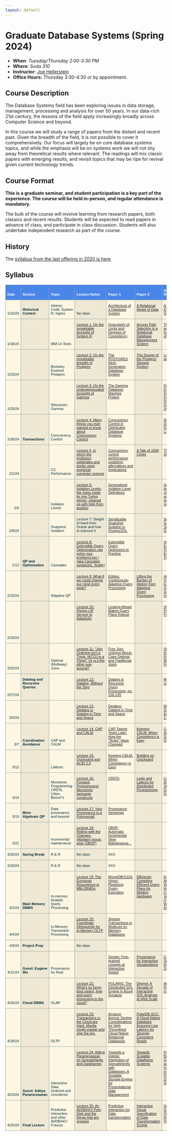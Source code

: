 ```yaml
---
layout: default
---
```


# Graduate Database Systems (Spring 2024)

* **When**: *Tuesday/Thursday 2:00-3:30 PM*
* **Where**: *Soda 310*
* **Instructor**: [Joe Hellerstein](https://dsf.berkeley.edu/jmh)
* **Office Hours:** Thursday 3:30-4:30 or by appointment.

## Course Description
The Database Systems field has been exploring issues in data 
storage, management, processing and analysis for over 50 years. In our data-rich 21st century, the lessons of the field apply increasingly broadly across Computer Science and beyond.

In this course we will study a range of papers from the distant and recent
past. Given the breadth of the field, it is not possible to cover it comprehensively. Our focus
will largely be on core database systems topics, and while the emphasis will
be on systems work we will not shy away from theoretical results where relevant. The readings 
will mix classic papers with emerging results, and revisit topics that may be ripe for revival given current technology trends.

## Course Format
**This is a graduate seminar, and student participation is a key part of the experience.
The course will be held in-person, and regular attendance is mandatory.**

The bulk of the course will involve learning from research papers, both classics and 
recent results. Students will be expected to read papers in advance of class, and participate in class discussion. Students will also undertake independent research as part of the course.

## History
The [syllabus from the last offering in 2020 is here](./sp20).

## Syllabus
<table style="border-collapse:collapse;border-color:#93a1a1;border-spacing:0" class="tg"><thead><tr><th style="background-color:#4A86E8;border-color:#93a1a1;border-style:solid;border-width:1px;color:#FFF;font-family:Arial, sans-serif;font-size:11px;font-weight:bold;overflow:hidden;padding:11px 5px;text-align:left;vertical-align:bottom;word-break:normal"><span style="font-weight:bold;color:#FFF;background-color:#4A86E8">Date</span></th><th style="background-color:#4A86E8;border-color:#93a1a1;border-style:solid;border-width:1px;color:#FFF;font-family:Arial, sans-serif;font-size:11px;font-weight:bold;overflow:hidden;padding:11px 5px;text-align:left;vertical-align:bottom;word-break:normal"><span style="font-weight:bold;color:#FFF;background-color:#4A86E8">Section</span></th><th style="background-color:#4A86E8;border-color:#93a1a1;border-style:solid;border-width:1px;color:#FFF;font-family:Arial, sans-serif;font-size:11px;font-weight:bold;overflow:hidden;padding:11px 5px;text-align:left;vertical-align:bottom;word-break:normal"><span style="font-weight:bold;color:#FFF;background-color:#4A86E8">Topic</span></th><th style="background-color:#4A86E8;border-color:#93a1a1;border-style:solid;border-width:1px;color:#FFF;font-family:Arial, sans-serif;font-size:11px;font-weight:bold;overflow:hidden;padding:11px 5px;text-align:left;vertical-align:bottom;word-break:normal"><span style="font-weight:bold;color:#FFF;background-color:#4A86E8">Lecture Notes</span></th><th style="background-color:#4A86E8;border-color:#93a1a1;border-style:solid;border-width:1px;color:#FFF;font-family:Arial, sans-serif;font-size:11px;font-weight:bold;overflow:hidden;padding:11px 5px;text-align:left;vertical-align:bottom;word-break:normal"><span style="font-weight:bold;color:#FFF;background-color:#4A86E8">Paper 1</span></th><th style="background-color:#4A86E8;border-color:#93a1a1;border-style:solid;border-width:1px;color:#FFF;font-family:Arial, sans-serif;font-size:11px;font-weight:bold;overflow:hidden;padding:11px 5px;text-align:left;vertical-align:bottom;word-break:normal"><span style="font-weight:bold;color:#FFF;background-color:#4A86E8">Paper 2</span></th><th style="background-color:#4A86E8;border-color:#93a1a1;border-style:solid;border-width:1px;color:#FFF;font-family:Arial, sans-serif;font-size:11px;font-weight:bold;overflow:hidden;padding:11px 5px;text-align:left;vertical-align:bottom;word-break:normal"><span style="font-weight:bold;color:#FFF;background-color:#4A86E8">Additional Resources</span></th><th style="background-color:#4A86E8;border-color:#93a1a1;border-style:solid;border-width:1px;color:#FFF;font-family:Arial, sans-serif;font-size:11px;font-weight:bold;overflow:hidden;padding:11px 5px;text-align:left;vertical-align:bottom;word-break:normal"><span style="font-weight:bold;color:#FFF;background-color:#4A86E8">Additional Resources</span></th><th style="background-color:#4A86E8;border-color:#93a1a1;border-style:solid;border-width:1px;color:#FFF;font-family:Arial, sans-serif;font-size:11px;font-weight:bold;overflow:hidden;padding:11px 5px;text-align:left;vertical-align:bottom;word-break:normal"><span style="font-weight:bold;color:#FFF;background-color:#4A86E8">Additional Resources</span></th></tr></thead><tbody><tr><td style="background-color:#fdf6e3;border-color:#93a1a1;border-style:solid;border-width:1px;color:#002b36;font-family:Arial, sans-serif;font-size:11px;overflow:hidden;padding:11px 5px;text-align:right;vertical-align:bottom;word-break:normal"><span style="font-weight:normal">1/16/24</span></td><td style="background-color:#eee8d5;border-color:#93a1a1;border-style:solid;border-width:1px;color:#002b36;font-family:Arial, sans-serif;font-size:11px;font-weight:bold;overflow:hidden;padding:11px 5px;text-align:left;vertical-align:bottom;word-break:normal"><span style="font-weight:bold">Historical Context</span></td><td style="background-color:#fdf6e3;border-color:#93a1a1;border-style:solid;border-width:1px;color:#002b36;font-family:Arial, sans-serif;font-size:11px;overflow:hidden;padding:11px 5px;text-align:left;vertical-align:bottom;word-break:normal"><span style="font-weight:normal">History: Codd,
System R,
Ingres</span></td><td style="background-color:#eee8d5;border-color:#93a1a1;border-style:solid;border-width:1px;color:#002b36;font-family:Arial, sans-serif;font-size:11px;overflow:hidden;padding:11px 5px;text-align:left;vertical-align:bottom;word-break:normal"><span style="font-weight:normal">No class</span></td><td style="background-color:#fdf6e3;border-color:#93a1a1;border-style:solid;border-width:1px;color:#00E;font-family:Arial, sans-serif;font-size:11px;overflow:hidden;padding:11px 5px;text-align:left;text-decoration:underline;vertical-align:top;word-break:normal"><a href="http://scholar.google.com/scholar?cluster=11466590537214723805">Architecture of a Database System</a></td><td style="background-color:#eee8d5;border-color:#93a1a1;border-style:solid;border-width:1px;color:#00E;font-family:Arial, sans-serif;font-size:11px;overflow:hidden;padding:11px 5px;text-align:left;text-decoration:underline;vertical-align:top;word-break:normal"><a href="https://scholar.google.com/scholar?cluster=1624408330930846885&hl=en&as_sdt=0,5">A Relational Model of Data</a></td><td style="background-color:#fdf6e3;border-color:#93a1a1;border-style:solid;border-width:1px;color:#00E;font-family:Arial, sans-serif;font-size:11px;overflow:hidden;padding:11px 5px;text-align:left;text-decoration:underline;vertical-align:top;word-break:normal"><a href="https://scholar.google.com/scholar?cluster=9472628621431764243&hl=en&as_sdt=0,5">A History and Evaluation of System R </a></td><td style="background-color:#eee8d5;border-color:#93a1a1;border-style:solid;border-width:1px;color:#002b36;font-family:Arial, sans-serif;font-size:11px;overflow:hidden;padding:11px 5px;text-align:left;vertical-align:bottom;word-break:normal"></td><td style="background-color:#fdf6e3;border-color:#93a1a1;border-style:solid;border-width:1px;color:#00E;font-family:Arial, sans-serif;font-size:11px;overflow:hidden;padding:11px 5px;text-align:left;text-decoration:underline;vertical-align:top;word-break:normal"><a href="https://hpi.de/naumann/projects/rdbms-genealogy.html">RDBMS Geneaology</a></td></tr><tr><td style="background-color:#fdf6e3;border-color:#93a1a1;border-style:solid;border-width:1px;color:#002b36;font-family:Arial, sans-serif;font-size:11px;overflow:hidden;padding:11px 5px;text-align:right;vertical-align:bottom;word-break:normal"><span style="font-weight:normal">1/18/24</span></td><td style="background-color:#eee8d5;border-color:#93a1a1;border-style:solid;border-width:1px;color:#002b36;font-family:Arial, sans-serif;font-size:11px;overflow:hidden;padding:11px 5px;text-align:left;vertical-align:bottom;word-break:normal"></td><td style="background-color:#fdf6e3;border-color:#93a1a1;border-style:solid;border-width:1px;color:#002b36;font-family:Arial, sans-serif;font-size:11px;overflow:hidden;padding:11px 5px;text-align:left;vertical-align:bottom;word-break:normal"><span style="font-weight:normal">IBM Ur-Texts</span></td><td style="background-color:#eee8d5;border-color:#93a1a1;border-style:solid;border-width:1px;color:#00E;font-family:Arial, sans-serif;font-size:11px;overflow:hidden;padding:11px 5px;text-align:left;text-decoration:underline;vertical-align:top;word-break:normal"><a href="https://docs.google.com/document/d/1TQOo2kp8iIggOCci0x7ppY2oHEO9Dd3KESGymW71sNg/edit">Lecture 1: On the remarkable foresight of System R</a></td><td style="background-color:#fdf6e3;border-color:#93a1a1;border-style:solid;border-width:1px;color:#00E;font-family:Arial, sans-serif;font-size:11px;overflow:hidden;padding:11px 5px;text-align:left;text-decoration:underline;vertical-align:top;word-break:normal"><a href="https://scholar.google.com/scholar?cluster=2471833064128787580&hl=en&as_sdt=0,5">Granularity of Locks and Degrees of Consistency</a></td><td style="background-color:#eee8d5;border-color:#93a1a1;border-style:solid;border-width:1px;color:#00E;font-family:Arial, sans-serif;font-size:11px;overflow:hidden;padding:11px 5px;text-align:left;text-decoration:underline;vertical-align:top;word-break:normal"><a href="https://scholar.google.com/scholar?cluster=102545501597608314&hl=en&as_sdt=0,5">Access Path Selection in a Relational Database Management System</a></td><td style="background-color:#fdf6e3;border-color:#93a1a1;border-style:solid;border-width:1px;color:#00E;font-family:Arial, sans-serif;font-size:11px;overflow:hidden;padding:11px 5px;text-align:left;text-decoration:underline;vertical-align:top;word-break:normal"><a href="https://scholar.google.com/scholar?cluster=4436012605119588041&hl=en&as_sdt=0,5">The Design and Implementation of Ingres</a></td><td style="background-color:#eee8d5;border-color:#93a1a1;border-style:solid;border-width:1px;color:#002b36;font-family:Arial, sans-serif;font-size:11px;overflow:hidden;padding:11px 5px;text-align:left;vertical-align:bottom;word-break:normal"></td><td style="background-color:#fdf6e3;border-color:#93a1a1;border-style:solid;border-width:1px;color:#002b36;font-family:Arial, sans-serif;font-size:11px;overflow:hidden;padding:11px 5px;text-align:left;vertical-align:bottom;word-break:normal"></td></tr><tr><td style="background-color:#fdf6e3;border-color:#93a1a1;border-style:solid;border-width:1px;color:#002b36;font-family:Arial, sans-serif;font-size:11px;overflow:hidden;padding:11px 5px;text-align:right;vertical-align:bottom;word-break:normal"><span style="font-weight:normal">1/23/24</span></td><td style="background-color:#eee8d5;border-color:#93a1a1;border-style:solid;border-width:1px;color:#002b36;font-family:Arial, sans-serif;font-size:11px;overflow:hidden;padding:11px 5px;text-align:left;vertical-align:bottom;word-break:normal"></td><td style="background-color:#fdf6e3;border-color:#93a1a1;border-style:solid;border-width:1px;color:#002b36;font-family:Arial, sans-serif;font-size:11px;overflow:hidden;padding:11px 5px;text-align:left;vertical-align:bottom;word-break:normal"><span style="font-weight:normal">Berkeley Evolved: Postgres</span></td><td style="background-color:#eee8d5;border-color:#93a1a1;border-style:solid;border-width:1px;color:#00E;font-family:Arial, sans-serif;font-size:11px;overflow:hidden;padding:11px 5px;text-align:left;text-decoration:underline;vertical-align:top;word-break:normal"><a href="https://docs.google.com/document/d/1o6FsUw6xxChObJscCtxygd7tInMbMSOoJAuIOZGxTBw/edit">Lecture 2: On the remarkable breadth of Postgres</a></td><td style="background-color:#fdf6e3;border-color:#93a1a1;border-style:solid;border-width:1px;color:#00E;font-family:Arial, sans-serif;font-size:11px;overflow:hidden;padding:11px 5px;text-align:left;text-decoration:underline;vertical-align:top;word-break:normal"><a href="http://scholar.google.com/scholar?cluster=6521586065605065941">The POSTGRES Next-Generation Database System</a></td><td style="background-color:#eee8d5;border-color:#93a1a1;border-style:solid;border-width:1px;color:#00E;font-family:Arial, sans-serif;font-size:11px;overflow:hidden;padding:11px 5px;text-align:left;text-decoration:underline;vertical-align:top;word-break:normal"><a href="https://scholar.google.com/scholar?cluster=6675294870941893293&hl=en&as_sdt=0,5">The Design of the Postgres Storage System</a></td><td style="background-color:#fdf6e3;border-color:#93a1a1;border-style:solid;border-width:1px;color:#00E;font-family:Arial, sans-serif;font-size:11px;overflow:hidden;padding:11px 5px;text-align:left;text-decoration:underline;vertical-align:top;word-break:normal"><a href="https://arxiv.org/abs/1901.01973">Looking Back at Postgres</a></td><td style="background-color:#eee8d5;border-color:#93a1a1;border-style:solid;border-width:1px;color:#002b36;font-family:Arial, sans-serif;font-size:11px;overflow:hidden;padding:11px 5px;text-align:left;vertical-align:bottom;word-break:normal"></td><td style="background-color:#fdf6e3;border-color:#93a1a1;border-style:solid;border-width:1px;color:#002b36;font-family:Arial, sans-serif;font-size:11px;overflow:hidden;padding:11px 5px;text-align:left;vertical-align:bottom;word-break:normal"></td></tr><tr><td style="background-color:#fdf6e3;border-color:#93a1a1;border-style:solid;border-width:1px;color:#002b36;font-family:Arial, sans-serif;font-size:11px;overflow:hidden;padding:11px 5px;text-align:right;vertical-align:bottom;word-break:normal"><span style="font-weight:normal">1/25/24</span></td><td style="background-color:#eee8d5;border-color:#93a1a1;border-style:solid;border-width:1px;color:#002b36;font-family:Arial, sans-serif;font-size:11px;overflow:hidden;padding:11px 5px;text-align:left;vertical-align:bottom;word-break:normal"></td><td style="background-color:#fdf6e3;border-color:#93a1a1;border-style:solid;border-width:1px;color:#002b36;font-family:Arial, sans-serif;font-size:11px;overflow:hidden;padding:11px 5px;text-align:left;vertical-align:bottom;word-break:normal"><span style="font-weight:normal">Wisconsin: Gamma</span></td><td style="background-color:#eee8d5;border-color:#93a1a1;border-style:solid;border-width:1px;color:#00E;font-family:Arial, sans-serif;font-size:11px;overflow:hidden;padding:11px 5px;text-align:left;text-decoration:underline;vertical-align:top;word-break:normal"><a href="https://docs.google.com/document/d/1HfUL8tHbP0o45oc_xncmahfY5mgTSnacnklANgkKsww/edit?usp=drive_link">Lecture 3: On the underappreciated foresight of Gamma</a></td><td style="background-color:#fdf6e3;border-color:#93a1a1;border-style:solid;border-width:1px;color:#00E;font-family:Arial, sans-serif;font-size:11px;overflow:hidden;padding:11px 5px;text-align:left;text-decoration:underline;vertical-align:top;word-break:normal"><a href="http://scholar.google.com/scholar?cluster=8912521541627865753">The Gamma Database Machine Project</a></td><td style="background-color:#eee8d5;border-color:#93a1a1;border-style:solid;border-width:1px;color:#002b36;font-family:Arial, sans-serif;font-size:11px;overflow:hidden;padding:11px 5px;text-align:left;vertical-align:bottom;word-break:normal"></td><td style="background-color:#fdf6e3;border-color:#93a1a1;border-style:solid;border-width:1px;color:#00E;font-family:Arial, sans-serif;font-size:11px;overflow:hidden;padding:11px 5px;text-align:left;text-decoration:underline;vertical-align:top;word-break:normal"><a href="https://people.eecs.berkeley.edu/~brewer/cs262/5-dewittgray92.pdf">Parallel Database Systems: The Future of High Performance Database Systems</a></td><td style="background-color:#eee8d5;border-color:#93a1a1;border-style:solid;border-width:1px;color:#00E;font-family:Arial, sans-serif;font-size:11px;overflow:hidden;padding:11px 5px;text-align:left;text-decoration:underline;vertical-align:top;word-break:normal"><a href="https://www.vldb.org/conf/1986/P228.PDF">GAMMA - A High Performance Dataflow Database Machine</a></td><td style="background-color:#fdf6e3;border-color:#93a1a1;border-style:solid;border-width:1px;color:#00E;font-family:Arial, sans-serif;font-size:11px;overflow:hidden;padding:11px 5px;text-align:left;text-decoration:underline;vertical-align:top;word-break:normal"><a href="https://scholar.google.com/scholar?cluster=8382804381348901729&hl=en&as_sdt=0,5">The Architecture of the Exodus Extensible DBMS</a></td></tr><tr><td style="background-color:#fdf6e3;border-color:#93a1a1;border-style:solid;border-width:1px;color:#002b36;font-family:Arial, sans-serif;font-size:11px;overflow:hidden;padding:11px 5px;text-align:right;vertical-align:bottom;word-break:normal"><span style="font-weight:normal">1/30/24</span></td><td style="background-color:#eee8d5;border-color:#93a1a1;border-style:solid;border-width:1px;color:#002b36;font-family:Arial, sans-serif;font-size:11px;font-weight:bold;overflow:hidden;padding:11px 5px;text-align:left;vertical-align:bottom;word-break:normal"><span style="font-weight:bold">Transactions</span></td><td style="background-color:#fdf6e3;border-color:#93a1a1;border-style:solid;border-width:1px;color:#002b36;font-family:Arial, sans-serif;font-size:11px;overflow:hidden;padding:11px 5px;text-align:left;vertical-align:bottom;word-break:normal"><span style="font-weight:normal">Concurrency Control</span></td><td style="background-color:#eee8d5;border-color:#93a1a1;border-style:solid;border-width:1px;color:#00E;font-family:Arial, sans-serif;font-size:11px;overflow:hidden;padding:11px 5px;text-align:left;text-decoration:underline;vertical-align:top;word-break:normal"><a href="https://docs.google.com/document/d/1_L2sOavsHfkzMlKkcBuT6dyx6L-f_iQOIhoz0bxyBiQ/edit?usp=sharing">Lecture 4: Many things you ever wanted to know about Concurrency Control</a></td><td style="background-color:#fdf6e3;border-color:#93a1a1;border-style:solid;border-width:1px;color:#15C;font-family:Arial, sans-serif;font-size:11px;overflow:hidden;padding:11px 5px;text-align:left;text-decoration:underline;vertical-align:top;word-break:normal"><a href="http://db.cs.berkeley.edu/cs286/papers/bernstein-csur1981.pdf">Concurrency Control in Distributed Database Systems</a></td><td style="background-color:#eee8d5;border-color:#93a1a1;border-style:solid;border-width:1px;color:#002b36;font-family:Arial, sans-serif;font-size:11px;overflow:hidden;padding:11px 5px;text-align:left;vertical-align:bottom;word-break:normal"></td><td style="background-color:#fdf6e3;border-color:#93a1a1;border-style:solid;border-width:1px;color:#00E;font-family:Arial, sans-serif;font-size:11px;overflow:hidden;padding:11px 5px;text-align:left;text-decoration:underline;vertical-align:top;word-break:normal"><a href="https://drive.google.com/file/d/1hfUG80ZwOXF6LbfgFhgXxvTYzV7qJCCr/view?usp=drive_link">Notes on Distributed Databases,
Lindsay et al.</a></td><td style="background-color:#eee8d5;border-color:#93a1a1;border-style:solid;border-width:1px;color:#002b36;font-family:Arial, sans-serif;font-size:11px;overflow:hidden;padding:11px 5px;text-align:left;vertical-align:bottom;word-break:normal"></td><td style="background-color:#fdf6e3;border-color:#93a1a1;border-style:solid;border-width:1px;color:#002b36;font-family:Arial, sans-serif;font-size:11px;overflow:hidden;padding:11px 5px;text-align:left;vertical-align:bottom;word-break:normal"></td></tr><tr><td style="background-color:#fdf6e3;border-color:#93a1a1;border-style:solid;border-width:1px;color:#002b36;font-family:Arial, sans-serif;font-size:11px;overflow:hidden;padding:11px 5px;text-align:right;vertical-align:bottom;word-break:normal"><span style="font-weight:normal">2/1/24</span></td><td style="background-color:#eee8d5;border-color:#93a1a1;border-style:solid;border-width:1px;color:#002b36;font-family:Arial, sans-serif;font-size:11px;overflow:hidden;padding:11px 5px;text-align:left;vertical-align:bottom;word-break:normal"></td><td style="background-color:#fdf6e3;border-color:#93a1a1;border-style:solid;border-width:1px;color:#002b36;font-family:Arial, sans-serif;font-size:11px;overflow:hidden;padding:11px 5px;text-align:left;vertical-align:bottom;word-break:normal"><span style="font-weight:normal">CC Performance</span></td><td style="background-color:#eee8d5;border-color:#93a1a1;border-style:solid;border-width:1px;color:#00E;font-family:Arial, sans-serif;font-size:11px;overflow:hidden;padding:11px 5px;text-align:left;text-decoration:underline;vertical-align:top;word-break:normal"><a href="https://docs.google.com/document/d/1uCxYg0E2wHTwfkAWVN0ImZTFadqLn6B1tT7tdMcys20/edit?usp=sharing">Lecture 5,
in which the professor celebrates and dunks upon empirical computer science</a></td><td style="background-color:#fdf6e3;border-color:#93a1a1;border-style:solid;border-width:1px;color:#265269;font-family:Arial, sans-serif;font-size:11px;overflow:hidden;padding:11px 5px;text-align:left;text-decoration:underline;vertical-align:top;word-break:normal"><a href="https://dsf.berkeley.edu/cs286/papers/carey-tods1987.pdf">Concurrency control performance modeling: alternatives and implications</a></td><td style="background-color:#eee8d5;border-color:#93a1a1;border-style:solid;border-width:1px;color:#00E;font-family:Arial, sans-serif;font-size:11px;overflow:hidden;padding:11px 5px;text-align:left;text-decoration:underline;vertical-align:top;word-break:normal"><a href="https://dblab.reutlingen-university.de/paper/2020_DAMON_Tale1000Cores.pdf">A Tale of 1000 Cores</a></td><td style="background-color:#fdf6e3;border-color:#93a1a1;border-style:solid;border-width:1px;color:#00E;font-family:Arial, sans-serif;font-size:11px;overflow:hidden;padding:11px 5px;text-align:left;text-decoration:underline;vertical-align:top;word-break:normal"><a href="https://publikationen.reutlingen-university.de/files/3712/3712.pdf">The Full Story of 1000 Cores</a></td><td style="background-color:#eee8d5;border-color:#93a1a1;border-style:solid;border-width:1px;color:#00E;font-family:Arial, sans-serif;font-size:11px;overflow:hidden;padding:11px 5px;text-align:left;text-decoration:underline;vertical-align:top;word-break:normal"><a href="https://www.informatik.tu-darmstadt.de/media/systems/pdf_publications/DAMON2020-The_Tale_of_1000_Cores-Bang_et_al.pdf">Talk slides for The Tale</a></td><td style="background-color:#fdf6e3;border-color:#93a1a1;border-style:solid;border-width:1px;color:#002b36;font-family:Arial, sans-serif;font-size:11px;overflow:hidden;padding:11px 5px;text-align:left;vertical-align:bottom;word-break:normal"></td></tr><tr><td style="background-color:#fdf6e3;border-color:#93a1a1;border-style:solid;border-width:1px;color:#002b36;font-family:Arial, sans-serif;font-size:11px;overflow:hidden;padding:11px 5px;text-align:right;vertical-align:bottom;word-break:normal"><span style="font-weight:normal">2/6</span></td><td style="background-color:#eee8d5;border-color:#93a1a1;border-style:solid;border-width:1px;color:#002b36;font-family:Arial, sans-serif;font-size:11px;overflow:hidden;padding:11px 5px;text-align:left;vertical-align:bottom;word-break:normal"></td><td style="background-color:#fdf6e3;border-color:#93a1a1;border-style:solid;border-width:1px;color:#002b36;font-family:Arial, sans-serif;font-size:11px;overflow:hidden;padding:11px 5px;text-align:left;vertical-align:bottom;word-break:normal"><span style="font-weight:normal">Isolation Levels</span></td><td style="background-color:#eee8d5;border-color:#93a1a1;border-style:solid;border-width:1px;color:#00E;font-family:Arial, sans-serif;font-size:11px;overflow:hidden;padding:11px 5px;text-align:left;text-decoration:underline;vertical-align:top;word-break:normal"><a href="https://docs.google.com/document/d/1iX0vR_4fWcJjpQWIdMPlYd2k5nyXP-hnfdOQnsaDDrw/edit?usp=sharing">Lecture 6: Isolation Levels,
the mess made by one Turing winner,
cleaned up with help from another</a></td><td style="background-color:#fdf6e3;border-color:#93a1a1;border-style:solid;border-width:1px;color:#00E;font-family:Arial, sans-serif;font-size:11px;overflow:hidden;padding:11px 5px;text-align:left;text-decoration:underline;vertical-align:top;word-break:normal"><a href="http://db.cs.berkeley.edu/cs286/papers/adya-icde2000.pdf">Generalized Isolation Level Definitions</a></td><td style="background-color:#eee8d5;border-color:#93a1a1;border-style:solid;border-width:1px;color:#002b36;font-family:Arial, sans-serif;font-size:11px;overflow:hidden;padding:11px 5px;text-align:left;vertical-align:bottom;word-break:normal"></td><td style="background-color:#fdf6e3;border-color:#93a1a1;border-style:solid;border-width:1px;color:#00E;font-family:Arial, sans-serif;font-size:11px;overflow:hidden;padding:11px 5px;text-align:left;text-decoration:underline;vertical-align:top;word-break:normal"><a href="https://scholar.google.com/scholar?cluster=12578509121254706480&hl=en&as_sdt=0,5">Seeing is believing: A client-centric specification of database isolation</a></td><td style="background-color:#eee8d5;border-color:#93a1a1;border-style:solid;border-width:1px;color:#002b36;font-family:Arial, sans-serif;font-size:11px;overflow:hidden;padding:11px 5px;text-align:left;vertical-align:bottom;word-break:normal"></td><td style="background-color:#fdf6e3;border-color:#93a1a1;border-style:solid;border-width:1px;color:#002b36;font-family:Arial, sans-serif;font-size:11px;overflow:hidden;padding:11px 5px;text-align:left;vertical-align:bottom;word-break:normal"></td></tr><tr><td style="background-color:#fdf6e3;border-color:#93a1a1;border-style:solid;border-width:1px;color:#002b36;font-family:Arial, sans-serif;font-size:11px;overflow:hidden;padding:11px 5px;text-align:right;vertical-align:bottom;word-break:normal"><span style="font-weight:normal">2/8/24</span></td><td style="background-color:#eee8d5;border-color:#93a1a1;border-style:solid;border-width:1px;color:#002b36;font-family:Arial, sans-serif;font-size:11px;overflow:hidden;padding:11px 5px;text-align:left;vertical-align:bottom;word-break:normal"></td><td style="background-color:#fdf6e3;border-color:#93a1a1;border-style:solid;border-width:1px;color:#002b36;font-family:Arial, sans-serif;font-size:11px;overflow:hidden;padding:11px 5px;text-align:left;vertical-align:bottom;word-break:normal"><span style="font-weight:normal">Snapshot Isolation</span></td><td style="background-color:#eee8d5;border-color:#93a1a1;border-style:solid;border-width:1px;color:#002b36;font-family:Arial, sans-serif;font-size:11px;overflow:hidden;padding:11px 5px;text-align:left;vertical-align:bottom;word-break:normal"><span style="font-weight:normal">Lecture 7: Sleight of hand from Oracle and how to improve it</span></td><td style="background-color:#fdf6e3;border-color:#93a1a1;border-style:solid;border-width:1px;color:#00E;font-family:Arial, sans-serif;font-size:11px;overflow:hidden;padding:11px 5px;text-align:left;text-decoration:underline;vertical-align:top;word-break:normal"><a href="http://vldb.org/pvldb/vol5/p1850_danrkports_vldb2012.pdf">Serializable Snapshot Isolation in PostgreSQL</a></td><td style="background-color:#eee8d5;border-color:#93a1a1;border-style:solid;border-width:1px;color:#002b36;font-family:Arial, sans-serif;font-size:11px;overflow:hidden;padding:11px 5px;text-align:left;vertical-align:bottom;word-break:normal"></td><td style="background-color:#fdf6e3;border-color:#93a1a1;border-style:solid;border-width:1px;color:#00E;font-family:Arial, sans-serif;font-size:11px;overflow:hidden;padding:11px 5px;text-align:left;text-decoration:underline;vertical-align:top;word-break:normal"><a href="https://courses.cs.washington.edu/courses/cse444/08au/544M/READING-LIST/fekete-sigmod2008.pdf">Serializable Isolation for Snapshot Databases</a></td><td style="background-color:#eee8d5;border-color:#93a1a1;border-style:solid;border-width:1px;color:#00E;font-family:Arial, sans-serif;font-size:11px;overflow:hidden;padding:11px 5px;text-align:left;text-decoration:underline;vertical-align:top;word-break:normal"><a href="http://db.cs.berkeley.edu/cs286/papers/ssi-tods2005.pdf">Making Snapshot Isolation Serializable</a></td><td style="background-color:#fdf6e3;border-color:#93a1a1;border-style:solid;border-width:1px;color:#002b36;font-family:Arial, sans-serif;font-size:11px;overflow:hidden;padding:11px 5px;text-align:left;vertical-align:bottom;word-break:normal"></td></tr><tr><td style="background-color:#fdf6e3;border-color:#93a1a1;border-style:solid;border-width:1px;color:#002b36;font-family:Arial, sans-serif;font-size:11px;overflow:hidden;padding:11px 5px;text-align:right;vertical-align:bottom;word-break:normal"><span style="font-weight:normal">2/13</span></td><td style="background-color:#eee8d5;border-color:#93a1a1;border-style:solid;border-width:1px;color:#002b36;font-family:Arial, sans-serif;font-size:11px;font-weight:bold;overflow:hidden;padding:11px 5px;text-align:left;vertical-align:bottom;word-break:normal"><span style="font-weight:bold">QP and Optimization</span></td><td style="background-color:#fdf6e3;border-color:#93a1a1;border-style:solid;border-width:1px;color:#002b36;font-family:Arial, Helvetica, sans-serif !important;font-size:11px;overflow:hidden;padding:11px 5px;text-align:left;vertical-align:bottom;word-break:normal"><span style="font-weight:normal">Cascades</span></td><td style="background-color:#eee8d5;border-color:#93a1a1;border-style:solid;border-width:1px;color:#00E;font-family:Arial, sans-serif;font-size:11px;overflow:hidden;padding:11px 5px;text-align:left;text-decoration:underline;vertical-align:top;word-break:normal"><a href="https://docs.google.com/document/d/1WAoI18D23_LNp5W2KE0q-ac_ylQRn291FZi3nxLaptM/edit?usp=sharing">Lecture 8: Extensible Query Optimization can solve your problems too ! (aka Cascades explained...finally)</a></td><td style="background-color:#fdf6e3;border-color:#93a1a1;border-style:solid;border-width:1px;color:#00E;font-family:Arial, sans-serif;font-size:11px;overflow:hidden;padding:11px 5px;text-align:left;text-decoration:underline;vertical-align:top;word-break:normal"><a href="https://drive.google.com/file/d/1y4-y1IVs-C1Svqu5HK84Q-58GT0ivMhc/view?usp=drive_link">Extensible Query Optimizers in Practice</a></td><td style="background-color:#eee8d5;border-color:#93a1a1;border-style:solid;border-width:1px;color:#002b36;font-family:Arial, sans-serif;font-size:11px;overflow:hidden;padding:11px 5px;text-align:left;vertical-align:bottom;word-break:normal"></td><td style="background-color:#fdf6e3;border-color:#93a1a1;border-style:solid;border-width:1px;color:#00E;font-family:Arial, sans-serif;font-size:11px;overflow:hidden;padding:11px 5px;text-align:left;text-decoration:underline;vertical-align:top;word-break:normal"><a href="https://paperhub.s3.amazonaws.com/dace52a42c07f7f8348b08dc2b186061.pdf">Volcano -- An Extensible and Parallel Query Evaluation Systems</a></td><td style="background-color:#eee8d5;border-color:#93a1a1;border-style:solid;border-width:1px;color:#00E;font-family:Arial, sans-serif;font-size:11px;overflow:hidden;padding:11px 5px;text-align:left;text-decoration:underline;vertical-align:top;word-break:normal"><a href="https://15721.courses.cs.cmu.edu/spring2018/papers/15-optimizer1/graefe-ieee1995.pdf">The Cascades Framework for Query Optimization</a></td><td style="background-color:#fdf6e3;border-color:#93a1a1;border-style:solid;border-width:1px;color:#00E;font-family:Arial, sans-serif;font-size:11px;overflow:hidden;padding:11px 5px;text-align:left;text-decoration:underline;vertical-align:top;word-break:normal"><a href="http://www.vldb.org/pvldb/vol1/1453978.pdf">Evita Raced: Metacompilation for Declarative Networks</a></td></tr><tr><td style="background-color:#fdf6e3;border-color:#93a1a1;border-style:solid;border-width:1px;color:#002b36;font-family:Arial, sans-serif;font-size:11px;overflow:hidden;padding:11px 5px;text-align:right;vertical-align:bottom;word-break:normal"><span style="font-weight:normal">2/15/24</span></td><td style="background-color:#eee8d5;border-color:#93a1a1;border-style:solid;border-width:1px;color:#002b36;font-family:Arial, sans-serif;font-size:11px;overflow:hidden;padding:11px 5px;text-align:left;vertical-align:bottom;word-break:normal"></td><td style="background-color:#fdf6e3;border-color:#93a1a1;border-style:solid;border-width:1px;color:#002b36;font-family:Arial, sans-serif;font-size:11px;overflow:hidden;padding:11px 5px;text-align:left;vertical-align:bottom;word-break:normal"><span style="font-weight:normal">Adaptive QP</span></td><td style="background-color:#eee8d5;border-color:#93a1a1;border-style:solid;border-width:1px;color:#00E;font-family:Arial, sans-serif;font-size:11px;overflow:hidden;padding:11px 5px;text-align:left;text-decoration:underline;vertical-align:top;word-break:normal"><a href="https://docs.google.com/document/d/1xkX7zt4ePmkj6d7ynxZ3c1y-Pi38dgP7wY4HYMyz6LE/edit?usp=sharing">Lecture 9: What if we could change our mind every tuple?</a></td><td style="background-color:#fdf6e3;border-color:#93a1a1;border-style:solid;border-width:1px;color:#00E;font-family:Arial, sans-serif;font-size:11px;overflow:hidden;padding:11px 5px;text-align:left;text-decoration:underline;vertical-align:top;word-break:normal"><a href="https://dsf.berkeley.edu/cs286/papers/eddies-sigmod2000.pdf">Eddies: Continuously Adaptive Query Processing</a></td><td style="background-color:#eee8d5;border-color:#93a1a1;border-style:solid;border-width:1px;color:#00E;font-family:Arial, sans-serif;font-size:11px;overflow:hidden;padding:11px 5px;text-align:left;text-decoration:underline;vertical-align:top;word-break:normal"><a href="https://www.vldb.org/conf/2004/RS24P2.PDF">Lifting the Burden of History from Adaptive Query Processing</a></td><td style="background-color:#fdf6e3;border-color:#93a1a1;border-style:solid;border-width:1px;color:#00E;font-family:Arial, sans-serif;font-size:11px;overflow:hidden;padding:11px 5px;text-align:left;text-decoration:underline;vertical-align:top;word-break:normal"><a href="https://www.cis.upenn.edu/~zives/research/adaptive_exec.pdf">An Adaptive Query Execution System for Data Integration</a></td><td style="background-color:#eee8d5;border-color:#93a1a1;border-style:solid;border-width:1px;color:#00E;font-family:Arial, sans-serif;font-size:11px;overflow:hidden;padding:11px 5px;text-align:left;text-decoration:underline;vertical-align:top;word-break:normal"><a href="https://sigmodrecord.org/2004/03/10/an-initial-study-of-overheads-of-eddies/">An Initial Study of Overheads of Eddies</a></td><td style="background-color:#fdf6e3;border-color:#93a1a1;border-style:solid;border-width:1px;color:#002b36;font-family:Arial, sans-serif;font-size:11px;overflow:hidden;padding:11px 5px;text-align:left;vertical-align:bottom;word-break:normal"></td></tr><tr><td style="background-color:#fdf6e3;border-color:#93a1a1;border-style:solid;border-width:1px;color:#002b36;font-family:Arial, sans-serif;font-size:11px;overflow:hidden;padding:11px 5px;text-align:right;vertical-align:bottom;word-break:normal"><span style="font-weight:normal">2/20/24</span></td><td style="background-color:#eee8d5;border-color:#93a1a1;border-style:solid;border-width:1px;color:#002b36;font-family:Arial, sans-serif;font-size:11px;overflow:hidden;padding:11px 5px;text-align:left;vertical-align:bottom;word-break:normal"></td><td style="background-color:#fdf6e3;border-color:#93a1a1;border-style:solid;border-width:1px;color:#002b36;font-family:Arial, sans-serif;font-size:11px;overflow:hidden;padding:11px 5px;text-align:left;vertical-align:bottom;word-break:normal"></td><td style="background-color:#eee8d5;border-color:#93a1a1;border-style:solid;border-width:1px;color:#00E;font-family:Arial, sans-serif;font-size:11px;overflow:hidden;padding:11px 5px;text-align:left;text-decoration:underline;vertical-align:top;word-break:normal"><a href="https://docs.google.com/document/d/1ECvhgWTVmLajJqbSEdHgPiVXb5YP3zulO60Mp9XLU64/edit">Lecture 10: Paying LIP Service to Adaptivity</a></td><td style="background-color:#fdf6e3;border-color:#93a1a1;border-style:solid;border-width:1px;color:#00E;font-family:Arial, sans-serif;font-size:11px;overflow:hidden;padding:11px 5px;text-align:left;text-decoration:underline;vertical-align:top;word-break:normal"><a href="https://www.vldb.org/pvldb/vol10/p889-zhu.pdf">Looking Ahead Makes Query Plans Robust</a></td><td style="background-color:#eee8d5;border-color:#93a1a1;border-style:solid;border-width:1px;color:#002b36;font-family:Arial, sans-serif;font-size:11px;overflow:hidden;padding:11px 5px;text-align:left;vertical-align:bottom;word-break:normal"></td><td style="background-color:#fdf6e3;border-color:#93a1a1;border-style:solid;border-width:1px;color:#00E;font-family:Arial, sans-serif;font-size:11px;overflow:hidden;padding:11px 5px;text-align:left;text-decoration:underline;vertical-align:top;word-break:normal"><a href="https://jigneshpatel.org/publ/SQLite_LIP.pdf">SQLite: Past,
Present and Future</a></td><td style="background-color:#eee8d5;border-color:#93a1a1;border-style:solid;border-width:1px;color:#00E;font-family:Arial, sans-serif;font-size:11px;overflow:hidden;padding:11px 5px;text-align:left;text-decoration:underline;vertical-align:top;word-break:normal"><a href="https://pages.cs.wisc.edu/~yunjia/download/p2750-zhang.pdf">Simple Adaptive Query Processing vs. Learned Query Optimizers: Observations and Analysis</a></td><td style="background-color:#fdf6e3;border-color:#93a1a1;border-style:solid;border-width:1px;color:#002b36;font-family:Arial, sans-serif;font-size:11px;overflow:hidden;padding:11px 5px;text-align:left;vertical-align:bottom;word-break:normal"></td></tr><tr><td style="background-color:#fdf6e3;border-color:#93a1a1;border-style:solid;border-width:1px;color:#002b36;font-family:Arial, sans-serif;font-size:11px;overflow:hidden;padding:11px 5px;text-align:right;vertical-align:bottom;word-break:normal"><span style="font-weight:normal">2/22/24</span></td><td style="background-color:#eee8d5;border-color:#93a1a1;border-style:solid;border-width:1px;color:#002b36;font-family:Arial, sans-serif;font-size:11px;overflow:hidden;padding:11px 5px;text-align:left;vertical-align:bottom;word-break:normal"></td><td style="background-color:#fdf6e3;border-color:#93a1a1;border-style:solid;border-width:1px;color:#002b36;font-family:Arial, sans-serif;font-size:11px;overflow:hidden;padding:11px 5px;text-align:left;vertical-align:bottom;word-break:normal"><span style="font-weight:normal">Optimal (Multiway) Joins</span></td><td style="background-color:#eee8d5;border-color:#93a1a1;border-style:solid;border-width:1px;color:#00E;font-family:Arial, sans-serif;font-size:11px;overflow:hidden;padding:11px 5px;text-align:left;text-decoration:underline;vertical-align:top;word-break:normal"><a href="./Lecture%2011%20Freejoin">Lecture 11: "Join Ordering isn't a Thing. WCOJ is a Thing!" Or is it the other way around?</a></td><td style="background-color:#fdf6e3;border-color:#93a1a1;border-style:solid;border-width:1px;color:#00E;font-family:Arial, sans-serif;font-size:11px;overflow:hidden;padding:11px 5px;text-align:left;text-decoration:underline;vertical-align:top;word-break:normal"><a href="https://dl.acm.org/doi/abs/10.1145/3589295">Free Join: Unifying Worst-Case Optimal and Traditional Joins</a></td><td style="background-color:#eee8d5;border-color:#93a1a1;border-style:solid;border-width:1px;color:#002b36;font-family:Arial, sans-serif;font-size:11px;overflow:hidden;padding:11px 5px;text-align:left;vertical-align:bottom;word-break:normal"></td><td style="background-color:#fdf6e3;border-color:#93a1a1;border-style:solid;border-width:1px;color:#00E;font-family:Arial, sans-serif;font-size:11px;overflow:hidden;padding:11px 5px;text-align:left;text-decoration:underline;vertical-align:top;word-break:normal"><a href="https://drive.google.com/file/d/1ult3AAb8TYrYAV8dV3anVHj2LfF9LJ0y/view?usp=sharing">Shorter version for SIGMOD Record: From Binary Join to Free Join</a></td><td style="background-color:#eee8d5;border-color:#93a1a1;border-style:solid;border-width:1px;color:#00E;font-family:Arial, sans-serif;font-size:11px;overflow:hidden;padding:11px 5px;text-align:left;text-decoration:underline;vertical-align:top;word-break:normal"><a href="https://arxiv.org/pdf/1210.0481">Leapfrog Trie Join: A Worst-Case Optimal Join</a></td><td style="background-color:#fdf6e3;border-color:#93a1a1;border-style:solid;border-width:1px;color:#00E;font-family:Arial, sans-serif;font-size:11px;overflow:hidden;padding:11px 5px;text-align:left;text-decoration:underline;vertical-align:top;word-break:normal"><a href="https://dl.acm.org/doi/pdf/10.1145/3196959.3196990">Worst-case Optimal Join Algorithms</a></td></tr><tr><td style="background-color:#fdf6e3;border-color:#93a1a1;border-style:solid;border-width:1px;color:#002b36;font-family:Arial, sans-serif;font-size:11px;overflow:hidden;padding:11px 5px;text-align:right;vertical-align:bottom;word-break:normal"><span style="font-weight:normal">2/27/24</span></td><td style="background-color:#eee8d5;border-color:#93a1a1;border-style:solid;border-width:1px;color:#002b36;font-family:Arial, sans-serif;font-size:11px;font-weight:bold;overflow:hidden;padding:11px 5px;text-align:left;vertical-align:top;word-break:normal">Datalog and Recursive Queries</td><td style="background-color:#fdf6e3;border-color:#93a1a1;border-style:solid;border-width:1px;color:#002b36;font-family:Arial, sans-serif;font-size:11px;overflow:hidden;padding:11px 5px;text-align:left;vertical-align:bottom;word-break:normal"></td><td style="background-color:#eee8d5;border-color:#93a1a1;border-style:solid;border-width:1px;color:#00E;font-family:Arial, sans-serif;font-size:11px;overflow:hidden;padding:11px 5px;text-align:left;text-decoration:underline;vertical-align:top;word-break:normal"><a href="Lecture 12 slides.html">Lecture 12: Datalog,
Without the Slog</a></td><td style="background-color:#fdf6e3;border-color:#93a1a1;border-style:solid;border-width:1px;color:#00E;font-family:Arial, sans-serif;font-size:11px;overflow:hidden;padding:11px 5px;text-align:left;text-decoration:underline;vertical-align:top;word-break:normal"><a href="http://blogs.evergreen.edu/sosw/files/2014/04/Green-Vol5-DBS-017.pdf">Datalog &amp;
Recursive Query Processing,
pp. 106-135</a></td><td style="background-color:#eee8d5;border-color:#93a1a1;border-style:solid;border-width:1px;color:#002b36;font-family:Arial, sans-serif;font-size:11px;overflow:hidden;padding:11px 5px;text-align:left;vertical-align:bottom;word-break:normal"></td><td style="background-color:#fdf6e3;border-color:#93a1a1;border-style:solid;border-width:1px;color:#00E;font-family:Arial, sans-serif;font-size:11px;overflow:hidden;padding:11px 5px;text-align:left;text-decoration:underline;vertical-align:top;word-break:normal"><a href="https://inst.eecs.berkeley.edu/~cs294-260/sp24/2024-02-05-datalog">Max Willsey's course notes</a></td><td style="background-color:#eee8d5;border-color:#93a1a1;border-style:solid;border-width:1px;color:#002b36;font-family:Arial, sans-serif;font-size:11px;overflow:hidden;padding:11px 5px;text-align:left;vertical-align:bottom;word-break:normal"></td><td style="background-color:#fdf6e3;border-color:#93a1a1;border-style:solid;border-width:1px;color:#002b36;font-family:Arial, sans-serif;font-size:11px;overflow:hidden;padding:11px 5px;text-align:left;vertical-align:bottom;word-break:normal"></td></tr><tr><td style="background-color:#fdf6e3;border-color:#93a1a1;border-style:solid;border-width:1px;color:#002b36;font-family:Arial, sans-serif;font-size:11px;overflow:hidden;padding:11px 5px;text-align:right;vertical-align:bottom;word-break:normal"><span style="font-weight:normal">3/5/24</span></td><td style="background-color:#eee8d5;border-color:#93a1a1;border-style:solid;border-width:1px;color:#002b36;font-family:Arial, sans-serif;font-size:11px;overflow:hidden;padding:11px 5px;text-align:left;vertical-align:bottom;word-break:normal"></td><td style="background-color:#fdf6e3;border-color:#93a1a1;border-style:solid;border-width:1px;color:#002b36;font-family:Arial, sans-serif;font-size:11px;overflow:hidden;padding:11px 5px;text-align:left;vertical-align:bottom;word-break:normal"></td><td style="background-color:#eee8d5;border-color:#93a1a1;border-style:solid;border-width:1px;color:#00E;font-family:Arial, sans-serif;font-size:11px;overflow:hidden;padding:11px 5px;text-align:left;text-decoration:underline;vertical-align:top;word-break:normal"><a href="./Lecture%2013%20Dedalus%20is%20Datalog%20in%20Time%20and%20Space.html">Lecture 13: Dedalus is Datalog in Time and Space</a></td><td style="background-color:#fdf6e3;border-color:#93a1a1;border-style:solid;border-width:1px;color:#00E;font-family:Arial, sans-serif;font-size:11px;overflow:hidden;padding:11px 5px;text-align:left;text-decoration:underline;vertical-align:top;word-break:normal"><a href="http://www.neilconway.org/docs/dedalus_dl2.pdf">Dedalus: Datalog in Time and Space</a></td><td style="background-color:#eee8d5;border-color:#93a1a1;border-style:solid;border-width:1px;color:#002b36;font-family:Arial, sans-serif;font-size:11px;overflow:hidden;padding:11px 5px;text-align:left;vertical-align:bottom;word-break:normal"></td><td style="background-color:#fdf6e3;border-color:#93a1a1;border-style:solid;border-width:1px;color:#00E;font-family:Arial, sans-serif;font-size:11px;overflow:hidden;padding:11px 5px;text-align:left;text-decoration:underline;vertical-align:top;word-break:normal"><a href="https://soft.vub.ac.be/Publications/2022/vub-tr-soft-22-21.pdf">Modern Datalog Engines, Sec 3.2</a></td><td style="background-color:#eee8d5;border-color:#93a1a1;border-style:solid;border-width:1px;color:#00E;font-family:Arial, sans-serif;font-size:11px;overflow:hidden;padding:11px 5px;text-align:left;text-decoration:underline;vertical-align:top;word-break:normal"><a href="https://dsf.berkeley.edu/papers/sigrec10-declimperative.pdf">The Declarative Imperative</a></td><td style="background-color:#fdf6e3;border-color:#93a1a1;border-style:solid;border-width:1px;color:#002b36;font-family:Arial, sans-serif;font-size:11px;overflow:hidden;padding:11px 5px;text-align:left;vertical-align:bottom;word-break:normal"></td></tr><tr><td style="background-color:#fdf6e3;border-color:#93a1a1;border-style:solid;border-width:1px;color:#002b36;font-family:Arial, sans-serif;font-size:11px;overflow:hidden;padding:11px 5px;text-align:right;vertical-align:bottom;word-break:normal"><span style="font-weight:normal">3/7</span></td><td style="background-color:#eee8d5;border-color:#93a1a1;border-style:solid;border-width:1px;color:#002b36;font-family:Arial, sans-serif;font-size:11px;font-weight:bold;overflow:hidden;padding:11px 5px;text-align:left;vertical-align:bottom;word-break:normal"><span style="font-weight:bold">Coordination Avoidance</span></td><td style="background-color:#fdf6e3;border-color:#93a1a1;border-style:solid;border-width:1px;color:#002b36;font-family:Arial, sans-serif;font-size:11px;overflow:hidden;padding:11px 5px;text-align:left;vertical-align:bottom;word-break:normal"><span style="font-weight:normal">CAP and CALM</span></td><td style="background-color:#eee8d5;border-color:#93a1a1;border-style:solid;border-width:1px;color:#00E;font-family:Arial, sans-serif;font-size:11px;overflow:hidden;padding:11px 5px;text-align:left;text-decoration:underline;vertical-align:top;word-break:normal"><a href="./Lecture 14 CAP and CALM.html">Lecture 14: CAP and CALM</a></td><td style="background-color:#fdf6e3;border-color:#93a1a1;border-style:solid;border-width:1px;color:#00E;font-family:Arial, sans-serif;font-size:11px;overflow:hidden;padding:11px 5px;text-align:left;text-decoration:underline;vertical-align:top;word-break:normal"><a href="https://ieeexplore.ieee.org/document/6133253">CAP Twelve Years Later: How the "Rules" Have Changed</a></td><td style="background-color:#eee8d5;border-color:#93a1a1;border-style:solid;border-width:1px;color:#00E;font-family:Arial, sans-serif;font-size:11px;overflow:hidden;padding:11px 5px;text-align:left;text-decoration:underline;vertical-align:top;word-break:normal"><a href="https://m-cacm.acm.org/magazines/2020/9/246941-keeping-calm/fulltext">Keeping CALM: When Consistency is Easy</a></td><td style="background-color:#fdf6e3;border-color:#93a1a1;border-style:solid;border-width:1px;color:#00E;font-family:Arial, sans-serif;font-size:11px;overflow:hidden;padding:11px 5px;text-align:left;text-decoration:underline;vertical-align:top;word-break:normal"><a href="https://www.vldb.org/pvldb/vol8/p185-bailis.pdf">Coordination Avoidance in Database Systems</a></td><td style="background-color:#eee8d5;border-color:#93a1a1;border-style:solid;border-width:1px;color:#002b36;font-family:Arial, sans-serif;font-size:11px;overflow:hidden;padding:11px 5px;text-align:left;vertical-align:bottom;word-break:normal"></td><td style="background-color:#fdf6e3;border-color:#93a1a1;border-style:solid;border-width:1px;color:#002b36;font-family:Arial, sans-serif;font-size:11px;overflow:hidden;padding:11px 5px;text-align:left;vertical-align:bottom;word-break:normal"></td></tr><tr><td style="background-color:#fdf6e3;border-color:#93a1a1;border-style:solid;border-width:1px;color:#002b36;font-family:Arial, sans-serif;font-size:11px;overflow:hidden;padding:11px 5px;text-align:right;vertical-align:bottom;word-break:normal"><span style="font-weight:normal">3/12</span></td><td style="background-color:#eee8d5;border-color:#93a1a1;border-style:solid;border-width:1px;color:#002b36;font-family:Arial, sans-serif;font-size:11px;overflow:hidden;padding:11px 5px;text-align:left;vertical-align:bottom;word-break:normal"></td><td style="background-color:#fdf6e3;border-color:#93a1a1;border-style:solid;border-width:1px;color:#002b36;font-family:Arial, sans-serif;font-size:11px;overflow:hidden;padding:11px 5px;text-align:left;vertical-align:bottom;word-break:normal"><span style="font-weight:normal">Lattices</span></td><td style="background-color:#eee8d5;border-color:#93a1a1;border-style:solid;border-width:1px;color:#00E;font-family:Arial, sans-serif;font-size:11px;overflow:hidden;padding:11px 5px;text-align:left;text-decoration:underline;vertical-align:top;word-break:normal"><a href="Lecture 15 Quicksand and ACID 2.0.html">Lecture 15: Quicksand and ACID 2.0</a></td><td style="background-color:#fdf6e3;border-color:#93a1a1;border-style:solid;border-width:1px;color:#00E;font-family:Arial, sans-serif;font-size:11px;overflow:hidden;padding:11px 5px;text-align:left;text-decoration:underline;vertical-align:top;word-break:normal"><a href="https://m-cacm.acm.org/magazines/2020/9/246941-keeping-calm/fulltext">Keeping CALM: When Consistency is Easy</a></td><td style="background-color:#eee8d5;border-color:#93a1a1;border-style:solid;border-width:1px;color:#00E;font-family:Arial, sans-serif;font-size:11px;overflow:hidden;padding:11px 5px;text-align:left;text-decoration:underline;vertical-align:top;word-break:normal"><a href="https://arxiv.org/abs/0909.1788">Building on Quicksand</a></td><td style="background-color:#fdf6e3;border-color:#93a1a1;border-style:solid;border-width:1px;color:#002b36;font-family:Arial, sans-serif;font-size:11px;overflow:hidden;padding:11px 5px;text-align:left;vertical-align:bottom;word-break:normal"></td><td style="background-color:#eee8d5;border-color:#93a1a1;border-style:solid;border-width:1px;color:#002b36;font-family:Arial, sans-serif;font-size:11px;overflow:hidden;padding:11px 5px;text-align:left;vertical-align:bottom;word-break:normal"></td><td style="background-color:#fdf6e3;border-color:#93a1a1;border-style:solid;border-width:1px;color:#002b36;font-family:Arial, sans-serif;font-size:11px;overflow:hidden;padding:11px 5px;text-align:left;vertical-align:bottom;word-break:normal"></td></tr><tr><td style="background-color:#fdf6e3;border-color:#93a1a1;border-style:solid;border-width:1px;color:#002b36;font-family:Arial, sans-serif;font-size:11px;overflow:hidden;padding:11px 5px;text-align:right;vertical-align:bottom;word-break:normal"><span style="font-weight:normal">3/14</span></td><td style="background-color:#eee8d5;border-color:#93a1a1;border-style:solid;border-width:1px;color:#002b36;font-family:Arial, sans-serif;font-size:11px;overflow:hidden;padding:11px 5px;text-align:left;vertical-align:bottom;word-break:normal"></td><td style="background-color:#fdf6e3;border-color:#93a1a1;border-style:solid;border-width:1px;color:#002b36;font-family:Arial, sans-serif;font-size:11px;overflow:hidden;padding:11px 5px;text-align:left;vertical-align:bottom;word-break:normal"><span style="font-weight:normal">Monotonic Programming: CRDTs, LVars, Bloom^L</span></td><td style="background-color:#eee8d5;border-color:#93a1a1;border-style:solid;border-width:1px;color:#00E;font-family:Arial, sans-serif;font-size:11px;overflow:hidden;padding:11px 5px;text-align:left;text-decoration:underline;vertical-align:top;word-break:normal"><a href="Lecture 16 CRDTs and Bloom^L.html">Lecture 16: Forward, Programmers! Monotonic language constructs</a></td><td style="background-color:#fdf6e3;border-color:#93a1a1;border-style:solid;border-width:1px;color:#00E;font-family:Arial, sans-serif;font-size:11px;overflow:hidden;padding:11px 5px;text-align:left;text-decoration:underline;vertical-align:top;word-break:normal"><a href="https://pages.lip6.fr/Marc.Shapiro/papers/RR-7687.pdf">CRDTs</a></td><td style="background-color:#eee8d5;border-color:#93a1a1;border-style:solid;border-width:1px;color:#00E;font-family:Arial, sans-serif;font-size:11px;overflow:hidden;padding:11px 5px;text-align:left;text-decoration:underline;vertical-align:top;word-break:normal"><a href="http://www.neilconway.org/docs/socc2012_bloom_lattices.pdf">Logic and Lattices for Distributed Programming</a></td><td style="background-color:#fdf6e3;border-color:#93a1a1;border-style:solid;border-width:1px;color:#00E;font-family:Arial, sans-serif;font-size:11px;overflow:hidden;padding:11px 5px;text-align:left;text-decoration:underline;vertical-align:top;word-break:normal"><a href="https://dl.acm.org/doi/10.1145/2502323.2502326">LVars: Lattice-Based Data Structures for Deterministic Parallelism</a></td><td style="background-color:#eee8d5;border-color:#93a1a1;border-style:solid;border-width:1px;color:#00E;font-family:Arial, sans-serif;font-size:11px;overflow:hidden;padding:11px 5px;text-align:left;text-decoration:underline;vertical-align:top;word-break:normal"><a href="https://crdt.tech/">crdt.tech</a></td><td style="background-color:#fdf6e3;border-color:#93a1a1;border-style:solid;border-width:1px;color:#002b36;font-family:Arial, sans-serif;font-size:11px;overflow:hidden;padding:11px 5px;text-align:left;vertical-align:bottom;word-break:normal"></td></tr><tr><td style="background-color:#fdf6e3;border-color:#93a1a1;border-style:solid;border-width:1px;color:#002b36;font-family:Arial, sans-serif;font-size:11px;overflow:hidden;padding:11px 5px;text-align:right;vertical-align:bottom;word-break:normal"><span style="font-weight:normal">3/19</span></td><td style="background-color:#eee8d5;border-color:#93a1a1;border-style:solid;border-width:1px;color:#002b36;font-family:Arial, sans-serif;font-size:11px;font-weight:bold;overflow:hidden;padding:11px 5px;text-align:left;vertical-align:bottom;word-break:normal"><span style="font-weight:bold">More Algebraic QP</span></td><td style="background-color:#fdf6e3;border-color:#93a1a1;border-style:solid;border-width:1px;color:#002b36;font-family:Arial, sans-serif;font-size:11px;overflow:hidden;padding:11px 5px;text-align:left;vertical-align:bottom;word-break:normal"><span style="font-weight:normal">Data provenance and beyond</span></td><td style="background-color:#eee8d5;border-color:#93a1a1;border-style:solid;border-width:1px;color:#00E;font-family:Arial, sans-serif;font-size:11px;overflow:hidden;padding:11px 5px;text-align:left;text-decoration:underline;vertical-align:top;word-break:normal"><a href="./Lecture 17 Data Provenance.html">Lecture 17: Your Provenance is a Polynomial!</a></td><td style="background-color:#fdf6e3;border-color:#93a1a1;border-style:solid;border-width:1px;color:#00E;font-family:Arial, sans-serif;font-size:11px;overflow:hidden;padding:11px 5px;text-align:left;text-decoration:underline;vertical-align:top;word-break:normal"><a href="https://web.cs.ucdavis.edu/~green/papers/pods07.pdf">Provenance Semirings</a></td><td style="background-color:#eee8d5;border-color:#93a1a1;border-style:solid;border-width:1px;color:#002b36;font-family:Arial, sans-serif;font-size:11px;overflow:hidden;padding:11px 5px;text-align:left;vertical-align:bottom;word-break:normal"></td><td style="background-color:#fdf6e3;border-color:#93a1a1;border-style:solid;border-width:1px;color:#002b36;font-family:Arial, sans-serif;font-size:11px;overflow:hidden;padding:11px 5px;text-align:left;vertical-align:bottom;word-break:normal"></td><td style="background-color:#eee8d5;border-color:#93a1a1;border-style:solid;border-width:1px;color:#002b36;font-family:Arial, sans-serif;font-size:11px;overflow:hidden;padding:11px 5px;text-align:left;vertical-align:bottom;word-break:normal"></td><td style="background-color:#fdf6e3;border-color:#93a1a1;border-style:solid;border-width:1px;color:#002b36;font-family:Arial, sans-serif;font-size:11px;overflow:hidden;padding:11px 5px;text-align:left;vertical-align:bottom;word-break:normal"></td></tr><tr><td style="background-color:#fdf6e3;border-color:#93a1a1;border-style:solid;border-width:1px;color:#002b36;font-family:Arial, sans-serif;font-size:11px;overflow:hidden;padding:11px 5px;text-align:right;vertical-align:bottom;word-break:normal"><span style="font-weight:normal">3/21</span></td><td style="background-color:#eee8d5;border-color:#93a1a1;border-style:solid;border-width:1px;color:#002b36;font-family:Arial, sans-serif;font-size:11px;overflow:hidden;padding:11px 5px;text-align:left;vertical-align:bottom;word-break:normal"></td><td style="background-color:#fdf6e3;border-color:#93a1a1;border-style:solid;border-width:1px;color:#002b36;font-family:Arial, sans-serif;font-size:11px;overflow:hidden;padding:11px 5px;text-align:left;vertical-align:bottom;word-break:normal"><span style="font-weight:normal">Incremental maintenance</span></td><td style="background-color:#eee8d5;border-color:#93a1a1;border-style:solid;border-width:1px;color:#00E;font-family:Arial, sans-serif;font-size:11px;overflow:hidden;padding:11px 5px;text-align:left;text-decoration:underline;vertical-align:top;word-break:normal"><a href="Lecture 18 DBSP and Mat Views.html">Lecture 18: Rolling with the Changes, (Abelian) group-wise (DBSP)</a></td><td style="background-color:#fdf6e3;border-color:#93a1a1;border-style:solid;border-width:1px;color:#00E;font-family:Arial, sans-serif;font-size:11px;overflow:hidden;padding:11px 5px;text-align:left;text-decoration:underline;vertical-align:top;word-break:normal"><a href="https://www.vldb.org/pvldb/vol16/p1601-budiu.pdf">DBSP: Automatic Incremental View Maintenance...</a></td><td style="background-color:#eee8d5;border-color:#93a1a1;border-style:solid;border-width:1px;color:#002b36;font-family:Arial, sans-serif;font-size:11px;overflow:hidden;padding:11px 5px;text-align:left;vertical-align:bottom;word-break:normal"></td><td style="background-color:#fdf6e3;border-color:#93a1a1;border-style:solid;border-width:1px;color:#002b36;font-family:Arial, sans-serif;font-size:11px;overflow:hidden;padding:11px 5px;text-align:left;vertical-align:bottom;word-break:normal"></td><td style="background-color:#eee8d5;border-color:#93a1a1;border-style:solid;border-width:1px;color:#002b36;font-family:Arial, sans-serif;font-size:11px;overflow:hidden;padding:11px 5px;text-align:left;vertical-align:bottom;word-break:normal"></td><td style="background-color:#fdf6e3;border-color:#93a1a1;border-style:solid;border-width:1px;color:#002b36;font-family:Arial, sans-serif;font-size:11px;overflow:hidden;padding:11px 5px;text-align:left;vertical-align:bottom;word-break:normal"></td></tr><tr><td style="background-color:#fdf6e3;border-color:#93a1a1;border-style:solid;border-width:1px;color:#002b36;font-family:Arial, sans-serif;font-size:11px;overflow:hidden;padding:11px 5px;text-align:right;vertical-align:bottom;word-break:normal"><span style="font-weight:normal">3/26/24</span></td><td style="background-color:#eee8d5;border-color:#93a1a1;border-style:solid;border-width:1px;color:#002b36;font-family:Arial, sans-serif;font-size:11px;font-weight:bold;overflow:hidden;padding:11px 5px;text-align:left;vertical-align:bottom;word-break:normal"><span style="font-weight:bold">Spring Break</span></td><td style="background-color:#fdf6e3;border-color:#93a1a1;border-style:solid;border-width:1px;color:#002b36;font-family:Arial, sans-serif;font-size:11px;overflow:hidden;padding:11px 5px;text-align:left;vertical-align:bottom;word-break:normal"><span style="font-weight:normal">R &amp; R</span></td><td style="background-color:#eee8d5;border-color:#93a1a1;border-style:solid;border-width:1px;color:#002b36;font-family:Arial, sans-serif;font-size:11px;overflow:hidden;padding:11px 5px;text-align:left;vertical-align:bottom;word-break:normal"><span style="font-weight:normal">No class</span></td><td style="background-color:#fdf6e3;border-color:#93a1a1;border-style:solid;border-width:1px;color:#002b36;font-family:Arial, sans-serif;font-size:11px;overflow:hidden;padding:11px 5px;text-align:left;vertical-align:bottom;word-break:normal"><span style="font-weight:normal">XXX</span></td><td style="background-color:#eee8d5;border-color:#93a1a1;border-style:solid;border-width:1px;color:#002b36;font-family:Arial, sans-serif;font-size:11px;overflow:hidden;padding:11px 5px;text-align:left;vertical-align:bottom;word-break:normal"></td><td style="background-color:#fdf6e3;border-color:#93a1a1;border-style:solid;border-width:1px;color:#002b36;font-family:Arial, sans-serif;font-size:11px;overflow:hidden;padding:11px 5px;text-align:left;vertical-align:bottom;word-break:normal"></td><td style="background-color:#eee8d5;border-color:#93a1a1;border-style:solid;border-width:1px;color:#002b36;font-family:Arial, sans-serif;font-size:11px;overflow:hidden;padding:11px 5px;text-align:left;vertical-align:bottom;word-break:normal"></td><td style="background-color:#fdf6e3;border-color:#93a1a1;border-style:solid;border-width:1px;color:#002b36;font-family:Arial, sans-serif;font-size:11px;overflow:hidden;padding:11px 5px;text-align:left;vertical-align:bottom;word-break:normal"></td></tr><tr><td style="background-color:#fdf6e3;border-color:#93a1a1;border-style:solid;border-width:1px;color:#002b36;font-family:Arial, sans-serif;font-size:11px;overflow:hidden;padding:11px 5px;text-align:right;vertical-align:bottom;word-break:normal"><span style="font-weight:normal">3/28/24</span></td><td style="background-color:#eee8d5;border-color:#93a1a1;border-style:solid;border-width:1px;color:#002b36;font-family:Arial, sans-serif;font-size:11px;overflow:hidden;padding:11px 5px;text-align:left;vertical-align:bottom;word-break:normal"></td><td style="background-color:#fdf6e3;border-color:#93a1a1;border-style:solid;border-width:1px;color:#002b36;font-family:Arial, sans-serif;font-size:11px;overflow:hidden;padding:11px 5px;text-align:left;vertical-align:bottom;word-break:normal"><span style="font-weight:normal">R &amp; R</span></td><td style="background-color:#eee8d5;border-color:#93a1a1;border-style:solid;border-width:1px;color:#002b36;font-family:Arial, sans-serif;font-size:11px;overflow:hidden;padding:11px 5px;text-align:left;vertical-align:bottom;word-break:normal"><span style="font-weight:normal">No class</span></td><td style="background-color:#fdf6e3;border-color:#93a1a1;border-style:solid;border-width:1px;color:#002b36;font-family:Arial, sans-serif;font-size:11px;overflow:hidden;padding:11px 5px;text-align:left;vertical-align:bottom;word-break:normal"><span style="font-weight:normal">XXX</span></td><td style="background-color:#eee8d5;border-color:#93a1a1;border-style:solid;border-width:1px;color:#002b36;font-family:Arial, sans-serif;font-size:11px;overflow:hidden;padding:11px 5px;text-align:left;vertical-align:bottom;word-break:normal"></td><td style="background-color:#fdf6e3;border-color:#93a1a1;border-style:solid;border-width:1px;color:#002b36;font-family:Arial, sans-serif;font-size:11px;overflow:hidden;padding:11px 5px;text-align:left;vertical-align:bottom;word-break:normal"></td><td style="background-color:#eee8d5;border-color:#93a1a1;border-style:solid;border-width:1px;color:#002b36;font-family:Arial, sans-serif;font-size:11px;overflow:hidden;padding:11px 5px;text-align:left;vertical-align:bottom;word-break:normal"></td><td style="background-color:#fdf6e3;border-color:#93a1a1;border-style:solid;border-width:1px;color:#002b36;font-family:Arial, sans-serif;font-size:11px;overflow:hidden;padding:11px 5px;text-align:left;vertical-align:bottom;word-break:normal"></td></tr><tr><td style="background-color:#fdf6e3;border-color:#93a1a1;border-style:solid;border-width:1px;color:#002b36;font-family:Arial, sans-serif;font-size:11px;overflow:hidden;padding:11px 5px;text-align:right;vertical-align:bottom;word-break:normal"><span style="font-weight:normal">4/2/24</span></td><td style="background-color:#eee8d5;border-color:#93a1a1;border-style:solid;border-width:1px;color:#002b36;font-family:Arial, sans-serif;font-size:11px;font-weight:bold;overflow:hidden;padding:11px 5px;text-align:left;vertical-align:bottom;word-break:normal"><span style="font-weight:bold">Main Memory DBMS</span></td><td style="background-color:#fdf6e3;border-color:#93a1a1;border-style:solid;border-width:1px;color:#002b36;font-family:Arial, sans-serif;font-size:11px;overflow:hidden;padding:11px 5px;text-align:left;vertical-align:bottom;word-break:normal"><span style="font-weight:normal">In-memory Analytic Query Processing</span></td><td style="background-color:#eee8d5;border-color:#93a1a1;border-style:solid;border-width:1px;color:#00E;font-family:Arial, sans-serif;font-size:11px;overflow:hidden;padding:11px 5px;text-align:left;text-decoration:underline;vertical-align:top;word-break:normal"><a href="Lecture 19 In Memory OLAP.html">Lecture 19: The European Resurgence in MM-DBMSs</a></td><td style="background-color:#fdf6e3;border-color:#93a1a1;border-style:solid;border-width:1px;color:#00E;font-family:Arial, sans-serif;font-size:11px;overflow:hidden;padding:11px 5px;text-align:left;text-decoration:underline;vertical-align:top;word-break:normal"><a href="https://www.cidrdb.org/cidr2005/papers/P19.pdf">MonetDB/X100: Hyper-Pipelining Query Execution</a></td><td style="background-color:#eee8d5;border-color:#93a1a1;border-style:solid;border-width:1px;color:#00E;font-family:Arial, sans-serif;font-size:11px;overflow:hidden;padding:11px 5px;text-align:left;text-decoration:underline;vertical-align:top;word-break:normal"><a href="https://www.vldb.org/pvldb/vol4/p539-neumann.pdf">Efficiently Compiling Efficient Query Plans for Modern Hardware</a></td><td style="background-color:#fdf6e3;border-color:#93a1a1;border-style:solid;border-width:1px;color:#00E;font-family:Arial, sans-serif;font-size:11px;overflow:hidden;padding:11px 5px;text-align:left;text-decoration:underline;vertical-align:top;word-break:normal"><a href="https://www.vldb.org/pvldb/vol11/p2209-kersten.pdf">Everything You Always Wanted to Know About Compiled and Vectorized Queries But Were Afraid to Ask</a></td><td style="background-color:#eee8d5;border-color:#93a1a1;border-style:solid;border-width:1px;color:#00E;font-family:Arial, sans-serif;font-size:11px;overflow:hidden;padding:11px 5px;text-align:left;text-decoration:underline;vertical-align:top;word-break:normal"><a href="https://15721.courses.cs.cmu.edu/spring2024/schedule.html">Andy Pavlo' s DB engines course at CMU</a></td><td style="background-color:#fdf6e3;border-color:#93a1a1;border-style:solid;border-width:1px;color:#00E;font-family:Arial, sans-serif;font-size:11px;overflow:hidden;padding:11px 5px;text-align:left;text-decoration:underline;vertical-align:top;word-break:normal"><a href="https://www.cs.cit.tum.de/fileadmin/w00cfj/dis/papers/inkfuse.pdf">Incremental Fusion: Unifying Compiled and Vectorized Query Execution</a></td></tr><tr><td style="background-color:#fdf6e3;border-color:#93a1a1;border-style:solid;border-width:1px;color:#002b36;font-family:Arial, sans-serif;font-size:11px;overflow:hidden;padding:11px 5px;text-align:right;vertical-align:bottom;word-break:normal"><span style="font-weight:normal">4/4/24</span></td><td style="background-color:#eee8d5;border-color:#93a1a1;border-style:solid;border-width:1px;color:#002b36;font-family:Arial, sans-serif;font-size:11px;overflow:hidden;padding:11px 5px;text-align:left;vertical-align:bottom;word-break:normal"></td><td style="background-color:#fdf6e3;border-color:#93a1a1;border-style:solid;border-width:1px;color:#002b36;font-family:Arial, sans-serif;font-size:11px;overflow:hidden;padding:11px 5px;text-align:left;vertical-align:bottom;word-break:normal"><span style="font-weight:normal">In-Memory Transaction Processing</span></td><td style="background-color:#eee8d5;border-color:#93a1a1;border-style:solid;border-width:1px;color:#00E;font-family:Arial, sans-serif;font-size:11px;overflow:hidden;padding:11px 5px;text-align:left;text-decoration:underline;vertical-align:top;word-break:normal"><a href="Lecture 20 In-Memory OLTP.html">Lecture 20: Coordinate Infrequently for in-Memory OLTP</a></td><td style="background-color:#fdf6e3;border-color:#93a1a1;border-style:solid;border-width:1px;color:#00E;font-family:Arial, sans-serif;font-size:11px;overflow:hidden;padding:11px 5px;text-align:left;text-decoration:underline;vertical-align:top;word-break:normal"><a href="https://wzheng.github.io/silo.pdf">Speedy Transactions in Multicore In-Memory Databases</a></td><td style="background-color:#eee8d5;border-color:#93a1a1;border-style:solid;border-width:1px;color:#002b36;font-family:Arial, sans-serif;font-size:11px;overflow:hidden;padding:11px 5px;text-align:left;vertical-align:bottom;word-break:normal"></td><td style="background-color:#fdf6e3;border-color:#93a1a1;border-style:solid;border-width:1px;color:#002b36;font-family:Arial, sans-serif;font-size:11px;overflow:hidden;padding:11px 5px;text-align:left;vertical-align:bottom;word-break:normal"></td><td style="background-color:#eee8d5;border-color:#93a1a1;border-style:solid;border-width:1px;color:#002b36;font-family:Arial, sans-serif;font-size:11px;overflow:hidden;padding:11px 5px;text-align:left;vertical-align:bottom;word-break:normal"></td><td style="background-color:#fdf6e3;border-color:#93a1a1;border-style:solid;border-width:1px;color:#002b36;font-family:Arial, sans-serif;font-size:11px;overflow:hidden;padding:11px 5px;text-align:left;vertical-align:bottom;word-break:normal"></td></tr><tr><td style="background-color:#fdf6e3;border-color:#93a1a1;border-style:solid;border-width:1px;color:#002b36;font-family:Arial, sans-serif;font-size:11px;overflow:hidden;padding:11px 5px;text-align:right;vertical-align:bottom;word-break:normal"><span style="font-weight:normal">4/9/24</span></td><td style="background-color:#eee8d5;border-color:#93a1a1;border-style:solid;border-width:1px;color:#002b36;font-family:Arial, sans-serif;font-size:11px;font-weight:bold;overflow:hidden;padding:11px 5px;text-align:left;vertical-align:bottom;word-break:normal"><span style="font-weight:bold">Project Prep</span></td><td style="background-color:#fdf6e3;border-color:#93a1a1;border-style:solid;border-width:1px;color:#002b36;font-family:Arial, sans-serif;font-size:11px;overflow:hidden;padding:11px 5px;text-align:left;vertical-align:bottom;word-break:normal"></td><td style="background-color:#eee8d5;border-color:#93a1a1;border-style:solid;border-width:1px;color:#002b36;font-family:Arial, sans-serif;font-size:11px;overflow:hidden;padding:11px 5px;text-align:left;vertical-align:bottom;word-break:normal"><span style="font-weight:normal">No class</span></td><td style="background-color:#fdf6e3;border-color:#93a1a1;border-style:solid;border-width:1px;color:#002b36;font-family:Arial, sans-serif;font-size:11px;overflow:hidden;padding:11px 5px;text-align:left;vertical-align:bottom;word-break:normal"></td><td style="background-color:#eee8d5;border-color:#93a1a1;border-style:solid;border-width:1px;color:#002b36;font-family:Arial, sans-serif;font-size:11px;overflow:hidden;padding:11px 5px;text-align:left;vertical-align:bottom;word-break:normal"></td><td style="background-color:#fdf6e3;border-color:#93a1a1;border-style:solid;border-width:1px;color:#002b36;font-family:Arial, sans-serif;font-size:11px;overflow:hidden;padding:11px 5px;text-align:left;vertical-align:bottom;word-break:normal"></td><td style="background-color:#eee8d5;border-color:#93a1a1;border-style:solid;border-width:1px;color:#002b36;font-family:Arial, sans-serif;font-size:11px;overflow:hidden;padding:11px 5px;text-align:left;vertical-align:bottom;word-break:normal"></td><td style="background-color:#fdf6e3;border-color:#93a1a1;border-style:solid;border-width:1px;color:#002b36;font-family:Arial, sans-serif;font-size:11px;overflow:hidden;padding:11px 5px;text-align:left;vertical-align:bottom;word-break:normal"></td></tr><tr><td style="background-color:#fdf6e3;border-color:#93a1a1;border-style:solid;border-width:1px;color:#002b36;font-family:Arial, sans-serif;font-size:11px;overflow:hidden;padding:11px 5px;text-align:right;vertical-align:bottom;word-break:normal"><span style="font-weight:normal">4/11/24</span></td><td style="background-color:#eee8d5;border-color:#93a1a1;border-style:solid;border-width:1px;color:#002b36;font-family:Arial, sans-serif;font-size:11px;font-weight:bold;overflow:hidden;padding:11px 5px;text-align:left;vertical-align:bottom;word-break:normal"><span style="font-weight:bold">Guest: Eugene Wu</span></td><td style="background-color:#fdf6e3;border-color:#93a1a1;border-style:solid;border-width:1px;color:#002b36;font-family:Arial, sans-serif;font-size:11px;overflow:hidden;padding:11px 5px;text-align:left;vertical-align:bottom;word-break:normal"><span style="font-weight:normal">Provenance for Real</span></td><td style="background-color:#eee8d5;border-color:#93a1a1;border-style:solid;border-width:1px;color:#002b36;font-family:Arial, sans-serif;font-size:11px;overflow:hidden;padding:11px 5px;text-align:left;vertical-align:bottom;word-break:normal"></td><td style="background-color:#fdf6e3;border-color:#93a1a1;border-style:solid;border-width:1px;color:#00E;font-family:Arial, sans-serif;font-size:11px;overflow:hidden;padding:11px 5px;text-align:left;text-decoration:underline;vertical-align:top;word-break:normal"><a href="https://arxiv.org/abs/1801.07237">Smoke: Fine-grained Lineage at Interactive Speed</a></td><td style="background-color:#eee8d5;border-color:#93a1a1;border-style:solid;border-width:1px;color:#00E;font-family:Arial, sans-serif;font-size:11px;overflow:hidden;padding:11px 5px;text-align:left;text-decoration:underline;vertical-align:top;word-break:normal"><a href="https://www.dropbox.com/s/fkp5hk1gp4lrg9h/smoke-hilda18.pdf?dl=0">Provenance for Interactive Visualizations</a></td><td style="background-color:#fdf6e3;border-color:#93a1a1;border-style:solid;border-width:1px;color:#00E;font-family:Arial, sans-serif;font-size:11px;overflow:hidden;padding:11px 5px;text-align:left;text-decoration:underline;vertical-align:top;word-break:normal"><a href="https://arxiv.org/abs/2210.03851">Calibration: A Simple Trick for Wide-table Delta Analytics</a></td><td style="background-color:#eee8d5;border-color:#93a1a1;border-style:solid;border-width:1px;color:#002b36;font-family:Arial, sans-serif;font-size:11px;overflow:hidden;padding:11px 5px;text-align:left;vertical-align:bottom;word-break:normal"></td><td style="background-color:#fdf6e3;border-color:#93a1a1;border-style:solid;border-width:1px;color:#002b36;font-family:Arial, sans-serif;font-size:11px;overflow:hidden;padding:11px 5px;text-align:left;vertical-align:bottom;word-break:normal"></td></tr><tr><td style="background-color:#fdf6e3;border-color:#93a1a1;border-style:solid;border-width:1px;color:#002b36;font-family:Arial, sans-serif;font-size:11px;overflow:hidden;padding:11px 5px;text-align:right;vertical-align:bottom;word-break:normal"><span style="font-weight:normal">4/16/24</span></td><td style="background-color:#eee8d5;border-color:#93a1a1;border-style:solid;border-width:1px;color:#002b36;font-family:Arial, sans-serif;font-size:11px;font-weight:bold;overflow:hidden;padding:11px 5px;text-align:left;vertical-align:bottom;word-break:normal"><span style="font-weight:bold">Cloud DBMS</span></td><td style="background-color:#fdf6e3;border-color:#93a1a1;border-style:solid;border-width:1px;color:#002b36;font-family:Arial, sans-serif;font-size:11px;overflow:hidden;padding:11px 5px;text-align:left;vertical-align:bottom;word-break:normal"><span style="font-weight:normal">OLAP</span></td><td style="background-color:#eee8d5;border-color:#93a1a1;border-style:solid;border-width:1px;color:#00E;font-family:Arial, sans-serif;font-size:11px;overflow:hidden;padding:11px 5px;text-align:left;text-decoration:underline;vertical-align:top;word-break:normal"><a href="./Lecture 22 Cloud Data Warehousing.html">Lecture 22: What's so funny bout peace, love and query processing in the cloud?</a></td><td style="background-color:#fdf6e3;border-color:#93a1a1;border-style:solid;border-width:1px;color:#00E;font-family:Arial, sans-serif;font-size:11px;overflow:hidden;padding:11px 5px;text-align:left;text-decoration:underline;vertical-align:top;word-break:normal"><a href="https://www.vldb.org/pvldb/vol13/p3204-saborit.pdf">POLARIS: The Distributed SQL Engine in Azure Synapse</a></td><td style="background-color:#eee8d5;border-color:#93a1a1;border-style:solid;border-width:1px;color:#00E;font-family:Arial, sans-serif;font-size:11px;overflow:hidden;padding:11px 5px;text-align:left;text-decoration:underline;vertical-align:top;word-break:normal"><a href="https://www.vldb.org/pvldb/vol13/p3461-melnik.pdf">Dremel: A Decade of Interactive SQL Analysis at Web Scale</a></td><td style="background-color:#fdf6e3;border-color:#93a1a1;border-style:solid;border-width:1px;color:#00E;font-family:Arial, sans-serif;font-size:11px;overflow:hidden;padding:11px 5px;text-align:left;text-decoration:underline;vertical-align:top;word-break:normal"><a href="https://www.amazon.science/publications/amazon-redshift-re-invented">Amazon Redshift Re-invented</a></td><td style="background-color:#eee8d5;border-color:#93a1a1;border-style:solid;border-width:1px;color:#002b36;font-family:Arial, sans-serif;font-size:11px;overflow:hidden;padding:11px 5px;text-align:left;vertical-align:bottom;word-break:normal"></td><td style="background-color:#fdf6e3;border-color:#93a1a1;border-style:solid;border-width:1px;color:#002b36;font-family:Arial, sans-serif;font-size:11px;overflow:hidden;padding:11px 5px;text-align:left;vertical-align:bottom;word-break:normal"></td></tr><tr><td style="background-color:#fdf6e3;border-color:#93a1a1;border-style:solid;border-width:1px;color:#002b36;font-family:Arial, sans-serif;font-size:11px;overflow:hidden;padding:11px 5px;text-align:right;vertical-align:bottom;word-break:normal"><span style="font-weight:normal">4/18/24</span></td><td style="background-color:#eee8d5;border-color:#93a1a1;border-style:solid;border-width:1px;color:#002b36;font-family:Arial, sans-serif;font-size:11px;overflow:hidden;padding:11px 5px;text-align:left;vertical-align:bottom;word-break:normal"></td><td style="background-color:#fdf6e3;border-color:#93a1a1;border-style:solid;border-width:1px;color:#002b36;font-family:Arial, sans-serif;font-size:11px;overflow:hidden;padding:11px 5px;text-align:left;vertical-align:bottom;word-break:normal"><span style="font-weight:normal">OLTP</span></td><td style="background-color:#eee8d5;border-color:#93a1a1;border-style:solid;border-width:1px;color:#00E;font-family:Arial, sans-serif;font-size:11px;overflow:hidden;padding:11px 5px;text-align:left;text-decoration:underline;vertical-align:top;word-break:normal"><a href="./Lecture 23 Cloud OLTP.html">Lecture 23: Transactions in the Cloud are Hard. Maybe single-master and ship the log.</a></td><td style="background-color:#fdf6e3;border-color:#93a1a1;border-style:solid;border-width:1px;color:#00E;font-family:Arial, sans-serif;font-size:11px;overflow:hidden;padding:11px 5px;text-align:left;text-decoration:underline;vertical-align:top;word-break:normal"><a href="https://pages.cs.wisc.edu/~yxy/cs764-f20/papers/aurora-sigmod-17.pdf">Amazon Aurora: Design Considerations for High Throughput Cloud-Native Relational Databases</a></td><td style="background-color:#eee8d5;border-color:#93a1a1;border-style:solid;border-width:1px;color:#00E;font-family:Arial, sans-serif;font-size:11px;overflow:hidden;padding:11px 5px;text-align:left;text-decoration:underline;vertical-align:top;word-break:normal"><a href="https://dl.acm.org/doi/pdf/10.14778/3611540.3611562?casa_token=PH1GhvEtbu8AAAAA:6juXNGBQAMYEml0qRQB53j4RZqs8RXkfT3ikHFooj7kGLQoeUOdbMlQKjmaYPA0VJzbbRnwkINJdnvA">PolarDB-SCC: A Cloud-Native Database Ensuring Low Latency for Strongly Consistent Reads</a></td><td style="background-color:#fdf6e3;border-color:#93a1a1;border-style:solid;border-width:1px;color:#002b36;font-family:Arial, sans-serif;font-size:11px;overflow:hidden;padding:11px 5px;text-align:left;vertical-align:bottom;word-break:normal"></td><td style="background-color:#eee8d5;border-color:#93a1a1;border-style:solid;border-width:1px;color:#00E;font-family:Arial, sans-serif;font-size:11px;overflow:hidden;padding:11px 5px;text-align:left;text-decoration:underline;vertical-align:top;word-break:normal"><a href="https://dl.acm.org/doi/pdf/10.14778/3342263.3342627?casa_token=kRfq5aJk5jIAAAAA:9kpR4g7G8spvlI722zBmtGX0Mo2Dck5DR7yRSpP7Hvd44v67ezkqT3bOQ16MqyI2XZJv3h3Sv7-Jig">Ocean Vista: Gossip-Based Visibility Control for Speedy Geo-Distributed Transactions</a></td><td style="background-color:#fdf6e3;border-color:#93a1a1;border-style:solid;border-width:1px;color:#002b36;font-family:Arial, sans-serif;font-size:11px;overflow:hidden;padding:11px 5px;text-align:left;vertical-align:bottom;word-break:normal"></td></tr><tr><td style="background-color:#fdf6e3;border-color:#93a1a1;border-style:solid;border-width:1px;color:#002b36;font-family:Arial, sans-serif;font-size:11px;overflow:hidden;padding:11px 5px;text-align:right;vertical-align:bottom;word-break:normal"><span style="font-weight:normal">4/23/24</span></td><td style="background-color:#eee8d5;border-color:#93a1a1;border-style:solid;border-width:1px;color:#002b36;font-family:Arial, sans-serif;font-size:11px;font-weight:bold;overflow:hidden;padding:11px 5px;text-align:left;vertical-align:bottom;word-break:normal"><span style="font-weight:bold">Guest: Aditya Parameswaran</span></td><td style="background-color:#fdf6e3;border-color:#93a1a1;border-style:solid;border-width:1px;color:#002b36;font-family:Arial, sans-serif;font-size:11px;overflow:hidden;padding:11px 5px;text-align:left;vertical-align:bottom;word-break:normal"><span style="font-weight:normal">Interactive Data, Ordered and Unordered</span></td><td style="background-color:#eee8d5;border-color:#93a1a1;border-style:solid;border-width:1px;color:#00E;font-family:Arial, sans-serif;font-size:11px;overflow:hidden;padding:11px 5px;text-align:left;text-decoration:underline;vertical-align:top;word-break:normal"><a href="https://drive.google.com/file/d/13ym75ryh6C1t17jjqpupdZYOImyRJFhi/view?usp=sharing">Lecture 24: Aditya Parameswaran on Spreadsheets and Dataframes</a></td><td style="background-color:#fdf6e3;border-color:#93a1a1;border-style:solid;border-width:1px;color:#00E;font-family:Arial, sans-serif;font-size:11px;overflow:hidden;padding:11px 5px;text-align:left;text-decoration:underline;vertical-align:top;word-break:normal"><a href="https://arxiv.org/pdf/1708.06712.pdf">Towards a Holistic Integration of Spreadsheets with Databases: A Scalable Storage Engine for Presentational Data Management</a></td><td style="background-color:#eee8d5;border-color:#93a1a1;border-style:solid;border-width:1px;color:#00E;font-family:Arial, sans-serif;font-size:11px;overflow:hidden;padding:11px 5px;text-align:left;text-decoration:underline;vertical-align:top;word-break:normal"><a href="https://vldb.org/pvldb/vol13/p2033-petersohn.pdf">Towards Scalable Dataframe Systems</a></td><td style="background-color:#fdf6e3;border-color:#93a1a1;border-style:solid;border-width:1px;color:#00E;font-family:Arial, sans-serif;font-size:11px;overflow:hidden;padding:11px 5px;text-align:left;text-decoration:underline;vertical-align:top;word-break:normal"><a href="https://people.eecs.berkeley.edu/~totemtang/paper/Modin.pdf">Flexible Rule-Based Decomposition and Metadata Independence in Modin: A Parallel Dataframe System</a></td><td style="background-color:#eee8d5;border-color:#93a1a1;border-style:solid;border-width:1px;color:#00E;font-family:Arial, sans-serif;font-size:11px;overflow:hidden;padding:11px 5px;text-align:left;text-decoration:underline;vertical-align:top;word-break:normal"><a href="https://people.eecs.berkeley.edu/~adityagp/papers/spreadsheet_bench.pdf">Benchmarking Spreadsheet Systems</a></td><td style="background-color:#fdf6e3;border-color:#93a1a1;border-style:solid;border-width:1px;color:#002b36;font-family:Arial, sans-serif;font-size:11px;overflow:hidden;padding:11px 5px;text-align:left;vertical-align:bottom;word-break:normal"></td></tr><tr><td style="background-color:#fdf6e3;border-color:#93a1a1;border-style:solid;border-width:1px;color:#002b36;font-family:Arial, sans-serif;font-size:11px;overflow:hidden;padding:11px 5px;text-align:right;vertical-align:bottom;word-break:normal"><span style="font-weight:normal">4/25/24</span></td><td style="background-color:#eee8d5;border-color:#93a1a1;border-style:solid;border-width:1px;color:#002b36;font-family:Arial, sans-serif;font-size:11px;font-weight:bold;overflow:hidden;padding:11px 5px;text-align:left;vertical-align:bottom;word-break:normal"><span style="font-weight:bold">Final Lecture</span></td><td style="background-color:#fdf6e3;border-color:#93a1a1;border-style:solid;border-width:1px;color:#002b36;font-family:Arial, sans-serif;font-size:11px;overflow:hidden;padding:11px 5px;text-align:left;vertical-align:bottom;word-break:normal"><span style="font-weight:normal">Predictive Interaction and other AI/DB/HCI Futures</span></td><td style="background-color:#eee8d5;border-color:#93a1a1;border-style:solid;border-width:1px;color:#00E;font-family:Arial, sans-serif;font-size:11px;overflow:hidden;padding:11px 5px;text-align:left;text-decoration:underline;vertical-align:top;word-break:normal"><a href="Lecture 25 DBs and LLMs.html">Lecture 25: An AI/DB/HCI Petri Dish and the things that are growing</a></td><td style="background-color:#fdf6e3;border-color:#93a1a1;border-style:solid;border-width:1px;color:#00E;font-family:Arial, sans-serif;font-size:11px;overflow:hidden;padding:11px 5px;text-align:left;text-decoration:underline;vertical-align:top;word-break:normal"><a href="https://idl.cs.washington.edu/files/2015-PredictiveInteraction-CIDR.pdf">Predictive Interaction for Data transformation</a></td><td style="background-color:#eee8d5;border-color:#93a1a1;border-style:solid;border-width:1px;color:#00E;font-family:Arial, sans-serif;font-size:11px;overflow:hidden;padding:11px 5px;text-align:left;text-decoration:underline;vertical-align:top;word-break:normal"><a href="https://dsf.berkeley.edu/papers/chi11-wrangler.pdf">Interactive Visual Specification of Data Transformation Scripts</a></td><td style="background-color:#fdf6e3;border-color:#93a1a1;border-style:solid;border-width:1px;color:#00E;font-family:Arial, sans-serif;font-size:11px;overflow:hidden;padding:11px 5px;text-align:left;text-decoration:underline;vertical-align:top;word-break:normal"><a href="http://sites.computer.org/debull/A18june/p23.pdf">Self-Service Data Preparation: Research to Practice</a></td><td style="background-color:#eee8d5;border-color:#93a1a1;border-style:solid;border-width:1px;color:#002b36;font-family:Arial, sans-serif;font-size:11px;overflow:hidden;padding:11px 5px;text-align:left;vertical-align:bottom;word-break:normal"></td><td style="background-color:#fdf6e3;border-color:#93a1a1;border-style:solid;border-width:1px;color:#002b36;font-family:Arial, sans-serif;font-size:11px;overflow:hidden;padding:11px 5px;text-align:left;vertical-align:bottom;word-break:normal"></td></tr></tbody></table>









